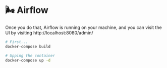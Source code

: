 # 🌬 Airflow

Once you do that, Airflow is running on your machine, and you can visit the UI by visiting http://localhost:8080/admin/


```bash
# First...
docker-compose build

# Upping the container
docker-compose up -d
```
